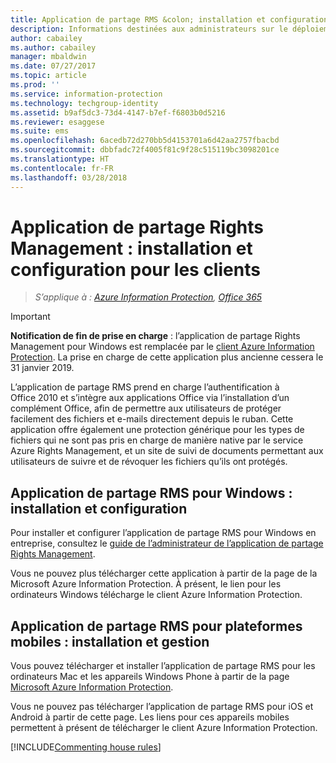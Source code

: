 ```yaml
---
title: Application de partage RMS &colon; installation et configuration
description: Informations destinées aux administrateurs sur le déploiement de l’application de partage Rights Management (RMS) sur les ordinateurs et appareils mobiles Windows.
author: cabailey
ms.author: cabailey
manager: mbaldwin
ms.date: 07/27/2017
ms.topic: article
ms.prod: ''
ms.service: information-protection
ms.technology: techgroup-identity
ms.assetid: b9af5dc3-73d4-4147-b7ef-f6803b0d5216
ms.reviewer: esaggese
ms.suite: ems
ms.openlocfilehash: 6acedb72d270bb5d4153701a6d42aa2757fbacbd
ms.sourcegitcommit: dbbfadc72f4005f81c9f28c515119bc3098201ce
ms.translationtype: HT
ms.contentlocale: fr-FR
ms.lasthandoff: 03/28/2018
---
```

# <a name="rights-management-sharing-application-installation-and-configuration-for-clients"></a>Application de partage Rights Management : installation et configuration pour les clients

>*S’applique à : [Azure Information Protection](https://azure.microsoft.com/pricing/details/information-protection), [Office 365](http://download.microsoft.com/download/E/C/F/ECF42E71-4EC0-48FF-AA00-577AC14D5B5C/Azure_Information_Protection_licensing_datasheet_EN-US.pdf)*

> [!IMPORTANT]
> **Notification de fin de prise en charge** : l’application de partage Rights Management pour Windows est remplacée par le [client Azure Information Protection](../rms-client/aip-client.md). La prise en charge de cette application plus ancienne cessera le 31 janvier 2019. 
 
L’application de partage RMS prend en charge l’authentification à Office 2010 et s’intègre aux applications Office via l’installation d’un complément Office, afin de permettre aux utilisateurs de protéger facilement des fichiers et e-mails directement depuis le ruban. Cette application offre également une protection générique pour les types de fichiers qui ne sont pas pris en charge de manière native par le service Azure Rights Management, et un site de suivi de documents permettant aux utilisateurs de suivre et de révoquer les fichiers qu’ils ont protégés.

## <a name="the-rms-sharing-application-for-windows-installation-and-configuration"></a>Application de partage RMS pour Windows : installation et configuration
Pour installer et configurer l’application de partage RMS pour Windows en entreprise, consultez le [guide de l’administrateur de l’application de partage Rights Management](../rms-client/sharing-app-admin-guide.md).

Vous ne pouvez plus télécharger cette application à partir de la page de la Microsoft Azure Information Protection. À présent, le lien pour les ordinateurs Windows télécharge le client Azure Information Protection. 


## <a name="the-rms-sharing-application-for-mobile-platforms-installation-and-management"></a>Application de partage RMS pour plateformes mobiles : installation et gestion
Vous pouvez télécharger et installer l’application de partage RMS pour les ordinateurs Mac et les appareils Windows Phone à partir de la page [Microsoft Azure Information Protection](https://go.microsoft.com/fwlink/?LinkId=303970). 

Vous ne pouvez pas télécharger l’application de partage RMS pour iOS et Android à partir de cette page. Les liens pour ces appareils mobiles permettent à présent de télécharger le client Azure Information Protection. 


[!INCLUDE[Commenting house rules](../includes/houserules.md)]


